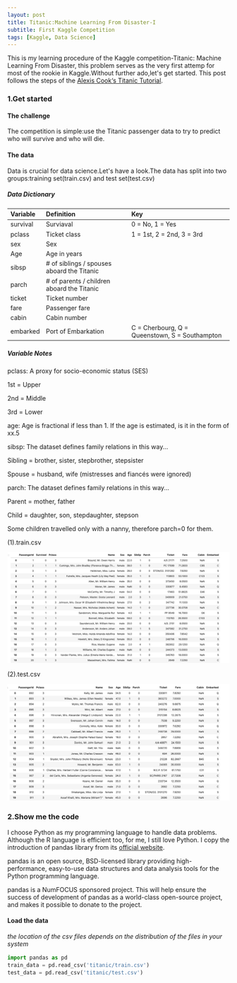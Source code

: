 ```yaml
---
layout: post
title: Titanic:Machine Learning From Disaster-I
subtitle: First Kaggle Competition
tags: [Kaggle, Data Science]
---
```


This is my learning procedure of the Kaggle competition-Titanic: Machine Learning From Disaster, this problem serves as the very first attemp for most of the rookie in Kaggle.Without further ado,let's get started.
This post follows the steps of the [Alexis Cook‘s Titanic Tutorial](https://www.kaggle.com/alexisbcook/titanic-tutorial).

### 1.Get started

#### The challenge
	
 The competition is simple:use the Titanic passenger data to try to predict who will survive and who will die.
 
#### The data
 Data is crucial for data science.Let's have a look.The data has split into two groups:training set(train.csv) and test set(test.csv)
 
##### Data Dictionary

| Variable | Definition| Key |
| :------- |:--------- | :-- |
| survival | Surviaval | 0 = No, 1 = Yes |
| pclass | Ticket class | 1 = 1st, 2 = 2nd, 3 = 3rd |
| sex | Sex |  |
| Age | Age in years | |
| sibsp | # of siblings / spouses aboard the Titanic |
| parch | # of parents / children aboard the Titanic |
| ticket | Ticket number | |
| fare | Passenger fare | |
| cabin | Cabin number | |
| embarked | Port of Embarkation | C = Cherbourg, Q = Queenstown, S = Southampton

##### Variable Notes
pclass: A proxy for socio-economic status (SES)

1st = Upper

2nd = Middle

3rd = Lower

age: Age is fractional if less than 1. If the age is estimated, is it in the form of xx.5

sibsp: The dataset defines family relations in this way...

Sibling = brother, sister, stepbrother, stepsister

Spouse = husband, wife (mistresses and fiancés were ignored)

parch: The dataset defines family relations in this way...

Parent = mother, father

Child = daughter, son, stepdaughter, stepson

Some children travelled only with a nanny, therefore parch=0 for them.

(1).train.csv

![](/img/train_csv.png)

(2).test.csv

![](/img/test_csv.png)

### 2.Show me the code

I choose Python as my programming language to handle data problems. Although the R language is efficient too, for me, I still love Python.
I copy the introduction of pandas library from its [official website](https://pandas.pydata.org/).

pandas is an open source, BSD-licensed library providing high-performance, easy-to-use data structures and data analysis tools for the Python programming language.

pandas is a NumFOCUS sponsored project. This will help ensure the success of development of pandas as a world-class open-source project, and makes it possible to donate to the project.

#### Load the data

*the location of the csv files depends on the distribution of the files in your system*


```python
import pandas as pd
train_data = pd.read_csv('titanic/train.csv')
test_data = pd.read_csv('titanic/test.csv')
```